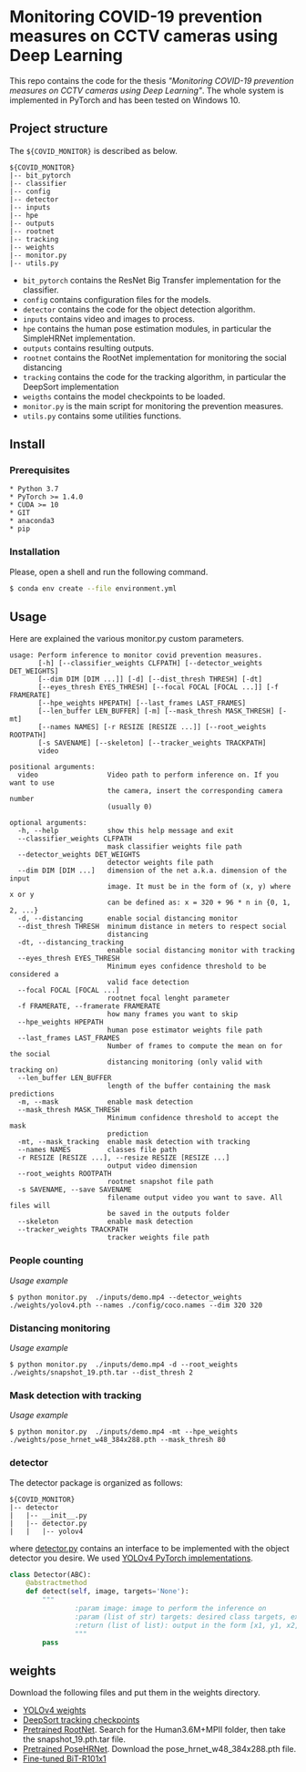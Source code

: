 # Monitoring COVID-19 prevention measures on CCTV cameras using Deep Learning
This repo contains the code for the thesis *"Monitoring COVID-19 prevention measures on CCTV cameras using Deep Learning"*. The whole system is implemented in PyTorch and has been tested on Windows 10.
## Project structure
The `${COVID_MONITOR}` is described as below.
```
${COVID_MONITOR}
|-- bit_pytorch
|-- classifier
|-- config
|-- detector
|-- inputs
|-- hpe
|-- outputs
|-- rootnet
|-- tracking
|-- weights
|-- monitor.py
|-- utils.py
```
* `bit_pytorch` contains the ResNet Big Transfer implementation for the classifier.
* `config` contains configuration files for the models.
* `detector` contains the code for the object detection algorithm.
* `inputs` contains video and images to process.
* `hpe` contains the human pose estimation modules, in particular the SimpleHRNet implementation.
* `outputs` contains resulting outputs.
* `rootnet` contains the RootNet implementation for monitoring the social distancing
* `tracking` contains the code for the tracking algorithm, in particular the DeepSort implementation
* `weigths` contains the model checkpoints to be loaded.
* `monitor.py` is the main script for monitoring the prevention measures.
* `utils.py` contains some utilities functions.

## Install

### Prerequisites
    * Python 3.7
    * PyTorch >= 1.4.0
    * CUDA >= 10
    * GIT
    * anaconda3
    * pip
### Installation
Please, open a shell and run the following command.
```sh
$ conda env create --file environment.yml
```

## Usage
Here are explained the various monitor.py custom parameters.
```
usage: Perform inference to monitor covid prevention measures.
       [-h] [--classifier_weights CLFPATH] [--detector_weights DET_WEIGHTS]
       [--dim DIM [DIM ...]] [-d] [--dist_thresh THRESH] [-dt]
       [--eyes_thresh EYES_THRESH] [--focal FOCAL [FOCAL ...]] [-f FRAMERATE]
       [--hpe_weights HPEPATH] [--last_frames LAST_FRAMES]
       [--len_buffer LEN_BUFFER] [-m] [--mask_thresh MASK_THRESH] [-mt]
       [--names NAMES] [-r RESIZE [RESIZE ...]] [--root_weights ROOTPATH]
       [-s SAVENAME] [--skeleton] [--tracker_weights TRACKPATH]
       video

positional arguments:
  video                 Video path to perform inference on. If you want to use
                        the camera, insert the corresponding camera number
                        (usually 0)

optional arguments:
  -h, --help            show this help message and exit
  --classifier_weights CLFPATH
                        mask classifier weights file path
  --detector_weights DET_WEIGHTS
                        detector weights file path
  --dim DIM [DIM ...]   dimension of the net a.k.a. dimension of the input
                        image. It must be in the form of (x, y) where x or y
                        can be defined as: x = 320 + 96 * n in {0, 1, 2, ...}
  -d, --distancing      enable social distancing monitor
  --dist_thresh THRESH  minimum distance in meters to respect social
                        distancing
  -dt, --distancing_tracking
                        enable social distancing monitor with tracking
  --eyes_thresh EYES_THRESH
                        Minimum eyes confidence threshold to be considered a
                        valid face detection
  --focal FOCAL [FOCAL ...]
                        rootnet focal lenght parameter
  -f FRAMERATE, --framerate FRAMERATE
                        how many frames you want to skip
  --hpe_weights HPEPATH
                        human pose estimator weights file path
  --last_frames LAST_FRAMES
                        Number of frames to compute the mean on for the social
                        distancing monitoring (only valid with tracking on)
  --len_buffer LEN_BUFFER
                        length of the buffer containing the mask predictions
  -m, --mask            enable mask detection
  --mask_thresh MASK_THRESH
                        Minimum confidence threshold to accept the mask
                        prediction
  -mt, --mask_tracking  enable mask detection with tracking
  --names NAMES         classes file path
  -r RESIZE [RESIZE ...], --resize RESIZE [RESIZE ...]
                        output video dimension
  --root_weights ROOTPATH
                        rootnet snapshot file path
  -s SAVENAME, --save SAVENAME
                        filename output video you want to save. All files will
                        be saved in the outputs folder
  --skeleton            enable mask detection
  --tracker_weights TRACKPATH
                        tracker weights file path

```

### People counting

*Usage example*
```
$ python monitor.py  ./inputs/demo.mp4 --detector_weights ./weights/yolov4.pth --names ./config/coco.names --dim 320 320
```

### Distancing monitoring

*Usage example*
```
$ python monitor.py  ./inputs/demo.mp4 -d --root_weights ./weights/snapshot_19.pth.tar --dist_thresh 2
```

### Mask detection with tracking

*Usage example*
```
$ python monitor.py  ./inputs/demo.mp4 -mt --hpe_weights ./weights/pose_hrnet_w48_384x288.pth --mask_thresh 80
```

### detector
The detector package is organized as follows:
```
${COVID_MONITOR}
|-- detector
|   |-- __init__.py
|   |-- detector.py
|   |   |-- yolov4
```
where [detector.py](https://github.com/d-cota/covid-monitor/blob/master/detector/detector.py) contains an interface to be implemented with the object detector you desire. We used [YOLOv4 PyTorch implementations](https://github.com/Tianxiaomo/pytorch-YOLOv4).
```python
class Detector(ABC):
    @abstractmethod
    def detect(self, image, targets='None'):
        """
                :param image: image to perform the inference on
                :param (list of str) targets: desired class targets, ex. 'person'
                :return (list of list): output in the form [x1, y1, x2, y2, confidence, class]
                """
        pass
```
## weights
Download the following files and put them in the weights directory.
* [YOLOv4 weights](https://drive.google.com/open?id=1wv_LiFeCRYwtpkqREPeI13-gPELBDwuJ)
* [DeepSort tracking checkpoints](https://github.com/kimyoon-young/centerNet-deep-sort/tree/master/deep/checkpoint)
* [Pretrained RootNet](https://drive.google.com/drive/folders/1nQfOIgc7_AG5xPAO-vtG_L0WxdOelxet?usp=sharing). Search for the Human3.6M+MPII folder, then take the snapshot_19.pth.tar file.
* [Pretrained PoseHRNet](https://drive.google.com/drive/folders/1nzM_OBV9LbAEA7HClC0chEyf_7ECDXYA). Download the pose_hrnet_w48_384x288.pth file.
* [Fine-tuned BiT-R101x1](https://drive.google.com/file/d/1V68SZVL_HLDoA278ZYZa2MBFE_fF-ZaO/view?usp=sharing)
